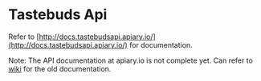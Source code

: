 Tastebuds Api
=============

Refer to [http://docs.tastebudsapi.apiary.io/](http://docs.tastebudsapi.apiary.io/) for documentation.

Note: The API documentation at apiary.io is not complete yet. Can refer to [wiki](https://github.com/stiucsib86/tastebuds-api/wiki) for the old documentation.
